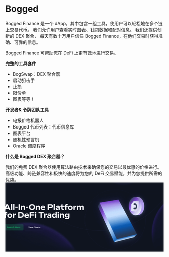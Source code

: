 # Bogged

<p>Bogged Finance 是一个 dApp，其中包含一组工具，使用户可以轻松地在多个链上交易代币。 我们允许用户查看实时图表、钱包数据和配对信息。 我们还提供创新的 DEX 聚合，&nbsp;每天有数十万用户信任 Bogged Finance，在他们交易时获得准确、可靠的信息。</p>
<p>Bogged Finance 可帮助您在 DeFi 上更有效地进行交易。</p>
<p><strong>完整的工具套件</strong></p>
<ul>
   <li>BogSwap：DEX 聚合器</li>
   <li>启动狙击手</li>
   <li>止损</li>
   <li>限价单</li>
   <li>图表等等！</li>
</ul>
<p><strong>开发者&amp; 令牌团队工具</strong></p>
<ul>
   <li>电报价格机器人</li>
   <li>Bogged 代币列表：代币信息库</li>
   <li>图表平台</li>
   <li>随机性预言机</li>
   <li>Oracle 调度程序</li>
</ul>

**什么是 Bogged DEX 聚合器？**

我们的免费 DEX 聚合器使用算法路由技术来确保您的交易以最优惠的价格进行。 高级功能、跨链兼容性和极快的速度将为您的 DeFi 交易赋能，并为您提供所需的优势。![a](a.png)
